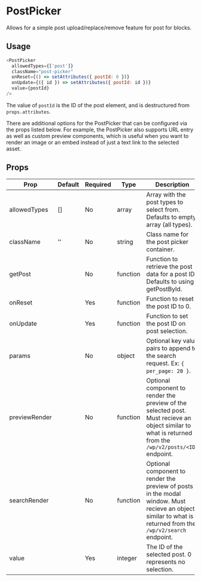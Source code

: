 # PostPicker

Allows for a simple post upload/replace/remove feature for post for blocks.

## Usage

``` js
<PostPicker
  allowedTypes={['post']}
  className="post-picker"
  onReset={() => setAttributes({ postId: 0 })}
  onUpdate={({ id }) => setAttributes({ postId: id })}
  value={postId}
/>
```

The value of `postId` is the ID of the post element, and is destructured from
`props.attributes`.

There are additional options for the PostPicker that can be configured via the
props listed below. For example, the PostPicker also supports URL entry as well
as custom preview components, which is useful when you want to render an image
or an embed instead of just a text link to the selected asset.

## Props

| Prop         | Default        | Required | Type     | Description                                                                                                     |
|--------------|----------------|----------|----------|-----------------------------------------------------------------------------------------------------------------|
| allowedTypes  | []             | No       | array    | Array with the post types to select from. Defaults to empty array (all types). |
| className     | ''             | No       | string   | Class name for the post picker container.                                                                      |
| getPost       |                | No       | function | Function to retrieve the post data for a post ID. Defaults to using getPostById. |
| onReset       |                | Yes      | function | Function to reset the post ID to 0.                          |
| onUpdate      |                | Yes      | function | Function to set the post ID on post selection.                                               |
| params        |                | No       | object   | Optional key value pairs to append to the search request. Ex: `{ per_page: 20 }`.                     |
| previewRender |                | No       | function | Optional component to render the preview of the selected post. Must recieve an object similar to what is returned from the `/wp/v2/posts/<ID>` endpoint. |
| searchRender  |                | No       | function | Optional component to render the preview of posts in the modal window. Must recieve an object similar to what is returned from the `/wp/v2/search` endpoint. |
| value         |                | Yes      | integer  | The ID of the selected post. 0 represents no selection.                                                   |
